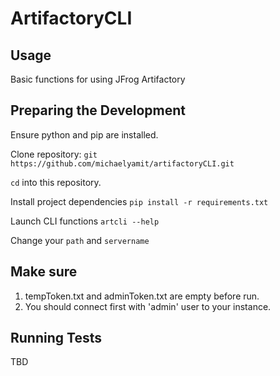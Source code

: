 ArtifactoryCLI
==============

Usage
-----
Basic functions for using JFrog Artifactory

Preparing the Development
-------------------------
Ensure python and pip are installed. 

Clone repository: ``git https://github.com/michaelyamit/artifactoryCLI.git``

``cd`` into this repository.

Install project dependencies
``pip install -r requirements.txt``

Launch CLI functions
``artcli --help``

Change your ``path`` and ``servername``

Make sure
---------
1. tempToken.txt and adminToken.txt are empty before run.
2. You should connect first with 'admin' user to your instance.

Running Tests
-------------
TBD
